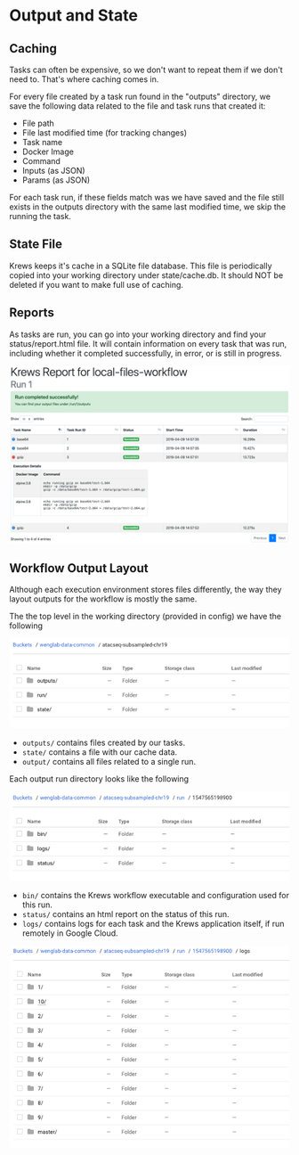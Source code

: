 # Output and State

## Caching

Tasks can often be expensive, so we don't want to repeat them if we don't need to. That's where caching comes in.

For every file created by a task run found in the "outputs" directory, we save the following data 
related to the file and task runs that created it:

- File path
- File last modified time (for tracking changes)
- Task name
- Docker Image
- Command
- Inputs (as JSON)
- Params (as JSON) 

For each task run, if these fields match was we have saved and the file still exists in the outputs directory 
with the same last modified time, we skip the running the task.


## State File

Krews keeps it's cache in a SQLite file database. This file is periodically copied into your 
working directory under state/cache.db. It should NOT be deleted if you want to make full use of caching.

## Reports

As tasks are run, you can go into your working directory and find your status/report.html file. It will contain 
information on every task that was run, including whether it completed successfully, in error, or is still in 
progress.

<div class="img-container">
    <img src="../img/report_sample.png" />
</div>

## Workflow Output Layout

Although each execution environment stores files differently, the way they layout outputs for the workflow is 
mostly the same.

The the top level in the working directory (provided in config) we have the following

<div class="img-container">
    <img src="../img/gcs_layout_top.png" />
</div>

- `outputs/` contains files created by our tasks.
- `state/` contains a file with our cache data.
- `output/` contains all files related to a single run. 

Each output run directory looks like the following

<div class="img-container">
    <img src="../img/gcs_layout_run.png" />
</div>

- `bin/` contains the Krews workflow executable and configuration used for this run.
- `status/` contains an html report on the status of this run.
- `logs/` contains logs for each task and the Krews application itself, if run remotely in Google Cloud.

<div class="img-container">
    <img src="../img/gcs_layout_logs.png" />
</div>

